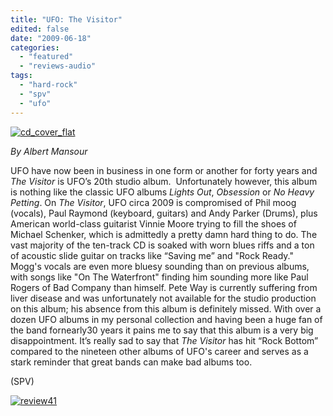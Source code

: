 ```yaml
---
title: "UFO: The Visitor"
edited: false
date: "2009-06-18"
categories:
  - "featured"
  - "reviews-audio"
tags:
  - "hard-rock"
  - "spv"
  - "ufo"
---
```


[![cd_cover_flat](http://www.hellbound.ca/wp-content/uploads/2009/06/cd_cover_flat-299x299.jpg "cd_cover_flat")](http://www.hellbound.ca/wp-content/uploads/2009/06/cd_cover_flat.jpg)

_By Albert Mansour_

UFO have now been in business in one form or another for forty years and _The Visitor_ is UFO’s 20th studio album.  Unfortunately however, this album is nothing like the classic UFO albums _Lights Out_, _Obsession_ or _No Heavy Petting_. On _The Visitor_, UFO circa 2009 is compromised of Phil moog (vocals), Paul Raymond (keyboard, guitars) and Andy Parker (Drums), plus American world-class guitarist Vinnie Moore trying to fill the shoes of Michael Schenker, which is admittedly a pretty damn hard thing to do. The vast majority of the ten-track CD is soaked with worn blues riffs and a ton of acoustic slide guitar on tracks like “Saving me” and "Rock Ready." Mogg's vocals are even more bluesy sounding than on previous albums, with songs like "On The Waterfront" finding him sounding more like Paul Rogers of Bad Company than himself. Pete Way is currently suffering from liver disease and was unfortunately not available for the studio production on this album; his absence from this album is definitely missed. With over a dozen UFO albums in my personal collection and having been a huge fan of the band fornearly30 years it pains me to say that this album is a very big disappointment. It’s really sad to say that _The Visitor_ has hit “Rock Bottom” compared to the nineteen other albums of UFO's career and serves as a stark reminder that great bands can make bad albums too.

(SPV)

[![review41](http://www.hellbound.ca/wp-content/uploads/2009/06/review41.png "review41")](http://www.hellbound.ca/wp-content/uploads/2009/06/review41.png)
